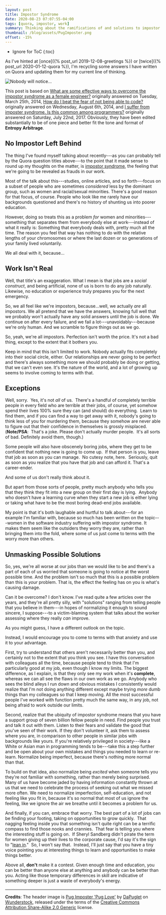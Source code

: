 ```yaml
---
layout: post
title: Impostor Syndrome
date: 2020-08-23 07:07:55-04:00
tags: [quora, impostor, work]
summary: Thinking about the ramifications of and solutions to impostor syndrome
thumbnail: /blog/assets/PugImposter.png
offset: -15%
---
```


* Ignore for ToC
{:toc}

As I've hinted at [once]({% post_url 2019-12-08-greetings %}) or [twice]({% post_url 2020-01-12-quora %}), I'm recycling some answers I have written on Quora and updating them for my current line of thinking.

![Nobody will notice...](/blog/assets/PugImposter.png "Pug Impostor")

This post is based on [<i class="fab fa-quora"></i> What are some effective ways to overcome the impostor syndrome as a female engineer?](https://www.quora.com/What-are-some-effective-ways-to-overcome-the-impostor-syndrome-as-a-female-engineer) originally answered on Tuesday, March 25th, 2014, [<i class="fab fa-quora"></i> How do I beat the fear of not being able to code?](https://www.quora.com/How-do-I-beat-the-fear-of-not-being-able-to-code) originally answered on Wednesday, August 6th, 2014, and [<i class="fab fa-quora"></i> I suffer from imposter syndrome. Is this common among programmers?](https://www.quora.com/I-suffer-from-imposter-syndrome-Is-this-common-among-programmers) originally answered on Saturday, July 22nd, 2017.  Obviously, they have been edited substantially to be of one piece and better fit the tone and format of **Entropy Arbitrage**.

## No Impostor Left Behind

The thing I've found myself talking about recently---as you can probably tell by the Quora question titles above---to the point that it made sense to round up my thoughts on the matter, is [impostor syndrome](https://en.wikipedia.org/wiki/Impostor_syndrome), the feeling that we're going to be revealed as frauds in our work.

Most of the talk about this---studies, online articles, and so forth---focus on a subset of people who are sometimes *considered* less by the dominant group, such as women and racial/sexual minorities.  There's a good reason for that focus, of course.  People who look like me rarely have our backgrounds questioned and there's no history of shunting us into poorer education.

However, doing so treats this as a problem *for* women and minorities---something that separates them from everybody else at work---instead of what it really is:  Something that everybody deals with, pretty much all the time.  The reason you feel that way has nothing to do with the relative lengths of your chromosomes or where the last dozen or so generations of your family lived voluntarily.

We all deal with it, because...

## Work Isn't Real

Well, that title's an exaggeration.  What I mean is that jobs are a *social construct*, and being artificial, none of us is born to do any job naturally.  Likewise, no education or experience truly prepares you for the next emergency.

So, we all feel like we're impostors, because...well, we actually *are* all impostors.  We all pretend that we have the answers, knowing full well that we probably won't actually have any solid answers until the job is done.  We continue on after every failure, and we fail a lot---unavoidably---because we're only human.  And we scramble to figure things out as we go.

So, yeah, we're all impostors. Perfection isn't worth the price.  It's not a bad thing, except to the extent that it bothers you.

Keep in mind that this isn't limited to work.  Nobody actually fits completely into their social circle, either.  Our relationships are never going to be perfect and there's always something more we should probably be doing or getting, that we can't even see.  It's the nature of the world, and a lot of growing up seems to involve coming to terms with that.

## Exceptions

Well, sorry.  Yes, it's not *all* of us.  There's a handful of completely terrible people in every field who are terrible at their jobs, of course, yet somehow spend their lives 100% sure they can (and should) do everything.  Learn to find them, and if you can find a way to get away with it, nobody's going to think less of you for murdering them, because they somehow are never able to figure out that their confidence in themselves is grossly misplaced.  (**Note/PSA**:  That's a joke.  Please don't actually murder people.  It's all sorts of bad.  Definitely avoid them, though.)

Some people will also have obscenely boring jobs, where they get to be confident that nothing new is going to come up.  If that person is you, leave that job as soon as you can manage.  No cutesy note, here.  Seriously, quit as soon as you realize that you have that job and can afford it.  That's a career-ender.

And some of us don't really think about it.

But apart from those sorts of people, pretty much anybody who tells you that they think they fit into a new group on their first day is lying.  Anybody who doesn't have a learning curve when they start a new job is either lying or taking what have to be the most boring dead-end jobs available.

My point is that it's both laughable and hurtful to talk about---for an example I'm familiar with, because so much has been written on the topic---women in the software industry suffering with impostor syndrome.  It makes them seem like the outsiders they worry they are, rather than bringing them into the fold, where some of us just come to terms with the worry more than others.

## Unmasking Possible Solutions

So, yes, we're all worse at our jobs than we would like to be and there's a part of each of us worried that someone is going to notice at the worst possible time.  And the problem isn't so much that this is a possible problem than this is *your* problem.  That is, the effect the feeling has on you is what's causing damage.

Can it be overcome?  I don't know.  I've read quite a few articles over the years, and they're all pretty silly, with "solutions" ranging from telling people that you believe in them---in hopes of normalizing it enough to sound sincere, I suppose---to a victim-blaming system that talks about the worker assessing where they really *can* improve.

As you might guess, I have a different outlook on the topic.

Instead, I would encourage you to come to terms with that anxiety and use it to your advantage.

First, try to understand that others aren't necessarily better than you, and certainly not to the extent that you think you see.  I have this conversation with colleagues all the time, because people tend to think that I'm particularly good at my job, even though I know my limits.  The biggest difference, as I explain, is that they only see my work when it's **complete**, whereas we can all see the flaws in our own work as we go.  Anybody who sees the blind alleys I run down and obvious mistakes I consistently would realize that I'm not doing anything different except maybe trying *more* dumb things than my colleagues so that I keep moving.  All the most successful people I've worked with function pretty much the same way, in any job, not being afraid to work outside our limits.

Second, realize that the ubiquity of impostor syndrome means that you have a support group of seven billion fellow people in need.  Find people you trust and talk it out with them.  Listen to their fears and validate the good that you've seen of their work.  If they don't volunteer it, ask them to assess where you are, in comparison to other people in similar jobs with backgrounds like yours.  If you're relatively privileged in society---like a White or Asian man in programming tends to be---take this a step further and be open about your own mistakes and things you needed to learn or re-learn.  Normalize being imperfect, because there's nothing more normal than that.

To build on that idea, also normalize being *excited* when someone tells you they're not familiar with something, rather than merely being surprised.  Many of us have become jaded by having information constantly thrown at us that we need to celebrate the process of seeking out what we missed more often.  We need to normalize imperfection, self-education, and not feeling like you fit in, because it's so normal that most of us ignore the feeling, like we ignore the air we breathe until it becomes a problem for us.

And finally, if you can, embrace that worry.  The best part of a lot of jobs can be finding your footing, taking on opportunities to grow quickly.  That nagging feeling inside you that something isn't quite right can be a terrific compass to find those nooks and crannies.  That fear is telling you where the interesting stuff is going on.  If Sheryl Sandberg didn't pirate the term for women giving up their lives to the corporate cause, I'd say it's the sign to "[lean in](https://en.wikipedia.org/wiki/LeanIn.Org)."  So, I won't say that.  Instead, I'll just say that you have a tiny voice pointing you at interesting things to learn and opportunities to make things better.

Above all, **don't** make it a contest.  Given enough time and education, you can be better than anyone else at anything and anybody can be better than you.  Acting like those temporary differences in skill are indicative of something deeper is just a waste of everybody's energy.

#### <i class="fab fa-quora"></i>

* * *

**Credits**:  The header image is [Pug Imposter 'Pug Love'](https://wunderstock.com/photo/pug-imposter-pug-love_8426525097) by [DaPuglet](https://www.flickr.com/photos/43810158@N07) on [Wunderstock](https://wunderstock.com), released under the terms of the [Creative Commons Attribution Share-Alike 2.0 Generic](https://creativecommons.org/licenses/by-sa/2.0/) license.
